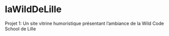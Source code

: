 # laWildDeLille
Projet 1: Un site vitrine humoristique présentant l’ambiance de la Wild Code School de Lille
